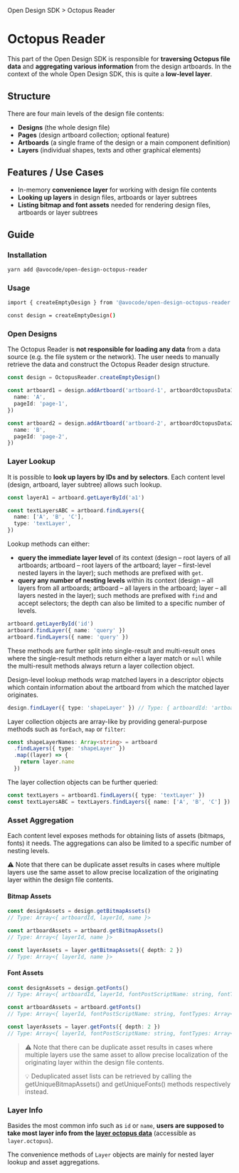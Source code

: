 Open Design SDK > Octopus Reader

# Octopus Reader

This part of the Open Design SDK is responsible for **traversing Octopus file data** and **aggregating various information** from the design artboards. In the context of the whole Open Design SDK, this is quite a **low-level layer**.

## Structure

There are four main levels of the design file contents:

- **Designs** (the whole design file)
- **Pages** (design artboard collection; optional feature)
- **Artboards** (a single frame of the design or a main component definition)
- **Layers** (individual shapes, texts and other graphical elements)

## Features / Use Cases

- In-memory **convenience layer** for working with design file contents
- **Looking up layers** in design files, artboards or layer subtrees
- **Listing bitmap and font assets** needed for rendering design files, artboards or layer subtrees

## Guide

### Installation

```bash
yarn add @avocode/open-design-octopus-reader
```

### Usage

```bash
import { createEmptyDesign } from '@avocode/open-design-octopus-reader'

const design = createEmptyDesign()
```

### Open Designs

The Octopus Reader is **not responsible for loading any data** from a data source (e.g. the file system or the network). The user needs to manually retrieve the data and construct the Octopus Reader design structure.

```typescript
const design = OctopusReader.createEmptyDesign()

const artboard1 = design.addArtboard('artboard-1', artboardOctopusData1, {
  name: 'A',
  pageId: 'page-1',
})

const artboard2 = design.addArtboard('artboard-2', artboardOctopusData2, {
  name: 'B',
  pageId: 'page-2',
})
```

### Layer Lookup

It is possible to **look up layers by IDs and by selectors**. Each content level (design, artboard, layer subtree) allows such lookup.

```typescript
const layerA1 = artboard.getLayerById('a1')

const textLayersABC = artboard.findLayers({
  name: ['A', 'B', 'C'],
  type: 'textLayer',
})
```

Lookup methods can either:

- **query the immediate layer level** of its context (design – root layers of all artboards; artboard – root layers of the artboard; layer – first-level nested layers in the layer); such methods are prefixed with `get`.
- **query any number of nesting levels** within its context (design – all layers from all artboards; artboard – all layers in the artboard; layer – all layers nested in the layer); such methods are prefixed with `find` and accept selectors; the depth can also be limited to a specific number of levels.

```typescript
artboard.getLayerById('id')
artboard.findLayer({ name: 'query' })
artboard.findLayers({ name: 'query' })
```

These methods are further split into single-result and multi-result ones where the single-result methods return either a layer match or `null` while the multi-result methods always return a layer collection object.

Design-level lookup methods wrap matched layers in a descriptor objects which contain information about the artboard from which the matched layer originates.

```typescript
design.findLayer({ type: 'shapeLayer' }) // Type: { artboardId: 'artboard-1', layer: Layer } | null
```

Layer collection objects are array-like by providing general-purpose methods such as `forEach`, `map` or `filter`:

```typescript
const shapeLayerNames: Array<string> = artboard
  .findLayers({ type: 'shapeLayer' })
  .map((layer) => {
    return layer.name
  })
```

The layer collection objects can be further queried:

```typescript
const textLayers = artboard1.findLayers({ type: 'textLayer' })
const textLayersABC = textLayers.findLayers({ name: ['A', 'B', 'C'] })
```

### Asset Aggregation

Each content level exposes methods for obtaining lists of assets (bitmaps, fonts) it needs. The aggregations can also be limited to a specific number of nesting levels.

:warning: Note that there can be duplicate asset results in cases where multiple layers use the same asset to allow precise localization of the originating layer within the design file contents.

#### Bitmap Assets

```typescript
const designAssets = design.getBitmapAssets()
// Type: Array<{ artboardId, layerId, name }>

const artboardAssets = artboard.getBitmapAssets()
// Type: Array<{ layerId, name }>

const layerAssets = layer.getBitmapAssets({ depth: 2 })
// Type: Array<{ layerId, name }>
```

#### Font Assets

```typescript
const designAssets = design.getFonts()
// Type: Array<{ artboardId, layerId, fontPostScriptName: string, fontTypes: Array<string> }>

const artboardAssets = artboard.getFonts()
// Type: Array<{ layerId, fontPostScriptName: string, fontTypes: Array<string> }>

const layerAssets = layer.getFonts({ depth: 2 })
// Type: Array<{ layerId, fontPostScriptName: string, fontTypes: Array<string> }>
```

> :warning: Note that there can be duplicate asset results in cases where multiple layers use the same asset to allow precise localization of the originating layer within the design file contents.
>
> :bulb: Deduplicated asset lists can be retrieved by calling the getUniqueBitmapAssets() and getUniqueFonts() methods respectively instead.

### Layer Info

Basides the most common info such as `id` or `name`, **users are supposed to take most layer info from the [layer octopus data](https://octopus-schema.avocode.com/)** (accessible as `layer.octopus`).

The convenience methods of `Layer` objects are mainly for nested layer lookup and asset aggregations.

